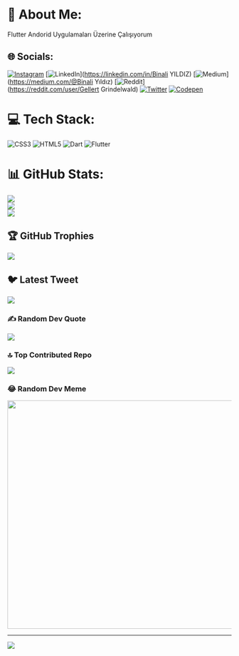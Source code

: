 # 💫 About Me:
Flutter Andorid Uygulamaları Üzerine Çalışıyorum


## 🌐 Socials:
[![Instagram](https://img.shields.io/badge/Instagram-%23E4405F.svg?logo=Instagram&logoColor=white)](https://instagram.com/biinaliy) [![LinkedIn](https://img.shields.io/badge/LinkedIn-%230077B5.svg?logo=linkedin&logoColor=white)](https://linkedin.com/in/Binali YILDIZ) [![Medium](https://img.shields.io/badge/Medium-12100E?logo=medium&logoColor=white)](https://medium.com/@Binali Yıldız) [![Reddit](https://img.shields.io/badge/Reddit-%23FF4500.svg?logo=Reddit&logoColor=white)](https://reddit.com/user/Gellert Grindelwald) [![Twitter](https://img.shields.io/badge/Twitter-%231DA1F2.svg?logo=Twitter&logoColor=white)](https://twitter.com/binaliyl) [![Codepen](https://img.shields.io/badge/Codepen-000000?style=for-the-badge&logo=codepen&logoColor=white)](https://codepen.io/binaliyd) 

# 💻 Tech Stack:
![CSS3](https://img.shields.io/badge/css3-%231572B6.svg?style=for-the-badge&logo=css3&logoColor=white) ![HTML5](https://img.shields.io/badge/html5-%23E34F26.svg?style=for-the-badge&logo=html5&logoColor=white) ![Dart](https://img.shields.io/badge/dart-%230175C2.svg?style=for-the-badge&logo=dart&logoColor=white) ![Flutter](https://img.shields.io/badge/Flutter-%2302569B.svg?style=for-the-badge&logo=Flutter&logoColor=white)
# 📊 GitHub Stats:
![](https://github-readme-stats.vercel.app/api?username=binaliyd&theme=highcontrast&hide_border=false&include_all_commits=true&count_private=true)<br/>
![](https://github-readme-streak-stats.herokuapp.com/?user=binaliyd&theme=highcontrast&hide_border=false)<br/>
![](https://github-readme-stats.vercel.app/api/top-langs/?username=binaliyd&theme=highcontrast&hide_border=false&include_all_commits=true&count_private=true&layout=compact)

## 🏆 GitHub Trophies
![](https://github-profile-trophy.vercel.app/?username=binaliyd&theme=darkhub&no-frame=false&no-bg=false&margin-w=4)

## 🐦 Latest Tweet
[![](https://gtce.itsvg.in/api?username=binaliyl)](https://github.com/VishwaGauravIn/github-twitter-card-embed)

### ✍️ Random Dev Quote
![](https://quotes-github-readme.vercel.app/api?type=horizontal&theme=tokyonight)

### 🔝 Top Contributed Repo
![](https://github-contributor-stats.vercel.app/api?username=binaliyd&limit=5&theme=radical&combine_all_yearly_contributions=true)

### 😂 Random Dev Meme
<img src="https://rm.up.railway.app/" width="512px"/>

---
[![](https://visitcount.itsvg.in/api?id=binaliyd&icon=2&color=5)](https://visitcount.itsvg.in)

<!-- Proudly created with GPRM ( https://gprm.itsvg.in ) -->
